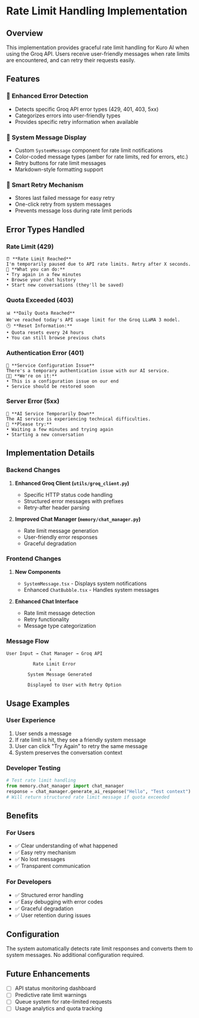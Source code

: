 # Rate Limit Handling Implementation

## Overview
This implementation provides graceful rate limit handling for Kuro AI when using the Groq API. Users receive user-friendly messages when rate limits are encountered, and can retry their requests easily.

## Features

### 🎯 **Enhanced Error Detection**
- Detects specific Groq API error types (429, 401, 403, 5xx)
- Categorizes errors into user-friendly types
- Provides specific retry information when available

### 🎨 **System Message Display**
- Custom `SystemMessage` component for rate limit notifications
- Color-coded message types (amber for rate limits, red for errors, etc.)
- Retry buttons for rate limit messages
- Markdown-style formatting support

### 🔄 **Smart Retry Mechanism**
- Stores last failed message for easy retry
- One-click retry from system messages
- Prevents message loss during rate limit periods

## Error Types Handled

### Rate Limit (429)
```
⏰ **Rate Limit Reached**
I'm temporarily paused due to API rate limits. Retry after X seconds.
🔄 **What you can do:**
• Try again in a few minutes
• Browse your chat history
• Start new conversations (they'll be saved)
```

### Quota Exceeded (403)
```
📊 **Daily Quota Reached**
We've reached today's API usage limit for the Groq LLaMA 3 model.
🕒 **Reset Information:**
• Quota resets every 24 hours
• You can still browse previous chats
```

### Authentication Error (401)
```
🔐 **Service Configuration Issue**
There's a temporary authentication issue with our AI service.
👨‍💻 **We're on it:**
• This is a configuration issue on our end
• Service should be restored soon
```

### Server Error (5xx)
```
🔧 **AI Service Temporarily Down**
The AI service is experiencing technical difficulties.
🔄 **Please try:**
• Waiting a few minutes and trying again
• Starting a new conversation
```

## Implementation Details

### Backend Changes
1. **Enhanced Groq Client (`utils/groq_client.py`)**
   - Specific HTTP status code handling
   - Structured error messages with prefixes
   - Retry-after header parsing

2. **Improved Chat Manager (`memory/chat_manager.py`)**
   - Rate limit message generation
   - User-friendly error responses
   - Graceful degradation

### Frontend Changes
1. **New Components**
   - `SystemMessage.tsx` - Displays system notifications
   - Enhanced `ChatBubble.tsx` - Handles system messages

2. **Enhanced Chat Interface**
   - Rate limit message detection
   - Retry functionality
   - Message type categorization

### Message Flow
```
User Input → Chat Manager → Groq API
                ↓
          Rate Limit Error
                ↓
        System Message Generated
                ↓
        Displayed to User with Retry Option
```

## Usage Examples

### User Experience
1. User sends a message
2. If rate limit is hit, they see a friendly system message
3. User can click "Try Again" to retry the same message
4. System preserves the conversation context

### Developer Testing
```python
# Test rate limit handling
from memory.chat_manager import chat_manager
response = chat_manager.generate_ai_response("Hello", "Test context")
# Will return structured rate limit message if quota exceeded
```

## Benefits

### For Users
- ✅ Clear understanding of what happened
- ✅ Easy retry mechanism
- ✅ No lost messages
- ✅ Transparent communication

### For Developers
- ✅ Structured error handling
- ✅ Easy debugging with error codes
- ✅ Graceful degradation
- ✅ User retention during issues

## Configuration

The system automatically detects rate limit responses and converts them to system messages. No additional configuration required.

## Future Enhancements

- [ ] API status monitoring dashboard
- [ ] Predictive rate limit warnings
- [ ] Queue system for rate-limited requests
- [ ] Usage analytics and quota tracking
